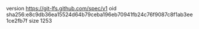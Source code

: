 version https://git-lfs.github.com/spec/v1
oid sha256:e8c9db36ea15524d64b79ceba196eb70941fb24c76f9087c8f1ab3ee1ce2fb7f
size 1253
